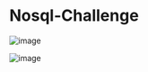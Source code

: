 # Nosql-Challenge


















![image](https://github.com/rogretheekyogre/Nosql-Challenge/assets/159403086/0568ef32-293b-477a-9d18-06d50d9d5147)

![image](https://github.com/rogretheekyogre/Nosql-Challenge/assets/159403086/a360d3a8-72f8-4b6a-a286-e922e15ec089)

